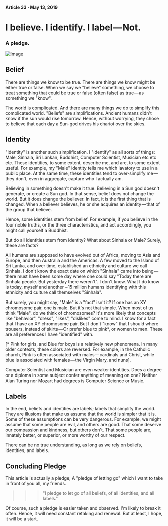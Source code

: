 #### Article 33 · May 13, 2019

# I believe. I identify. I label — Not.

### A pledge.

![Image](https://cdn-images-1.medium.com/max/800/1*s4ZL8C-jaqwqj2okKZ5GCg.jpeg)

## Belief

There are things we know to be true. There are things we know might be either true or false. When we say we "believe" something, we choose to treat something that could be true or false (often false) as true — as something we "know".

The world is complicated. And there are many things we do to simplify this complicated world. "Beliefs" are simplifications. Ancient humans didn't know if the sun would rise tomorrow. Hence, without worrying, they chose to believe that each day a Sun-god drives his chariot over the skies.

## Identity

"Identity" is another such simplification. I "identify" as all sorts of things: Male, Sinhala, Sri Lankan, Buddhist, Computer Scientist, Musician etc etc etc. These identities, to some extent, describe me, and are, to some extent useful. For example, my "Male" identity tells me which lavatory to use in a public place. At the same time, these identities tend to over-simplify me — they don't, even in aggregate, capture who I actually am.

Believing in something doesn't make it true. Believing in a Sun god doesn't generate, or create a Sun god. In that sense, belief does not change the world. But it does change the believer. In fact, it is the first thing that is changed. When a believer believes, he or she acquires an identity — that of the group that believe.

Hence, some identities stem from belief. For example, if you believe in the four noble truths, or the three characteristics, and act accordingly, you might call yourself a Buddhist.

But do all identities stem from identity? What about Sinhala or Male? Surely, these are facts?

All humans are supposed to have evolved out of Africa, moving to Asia and Europe, and then Australia and the Americas. A few moved to the Island of Sri Lanka, and over time, established an ethnicity and culture we call Sinhala. I don't know the exact date on which "Sinhala" came into being — there must have been some day where one could say "Today there are Sinhala people. But yesterday there weren't". I don't know. What I do know is today, myself and another ~15 million humans identifying with this ethnicity and culture call themselves "Sinhala".

But surely, you might say, "Male" is a "fact" isn't it? If one has an XY chromosome pair, one is male. But it's not that simple. When most of us think "Male", do we think of chromosomes? It's more likely that concepts like "behavior", "dress", "likes", "dislikes" come to mind. I know for a fact that I have an XY chromosome pair. But I don't "know" that I should where trousers, instead of skirts — Or prefer blue to pink*, or women to men. These are all preferences I have "identified" with.

[* Pink for girls, and Blue for boys is a relatively new phenomena. In many older contexts, these colors are reversed. For example, in the Catholic church, Pink is often associated with males — cardinals and Christ, while blue is associated with females — the Virgin Mary, and nuns].

Computer Scientist and Musician are even weaker identities. Does a degree or a diploma in some subject confer anything of meaning on one? Neither Alan Turing nor Mozart had degrees is Computer Science or Music.

## Labels

In the end, beliefs and identities are labels; labels that simplify the world. They are illusions that make us assume that the world is simpler that it is. Some of these assumptions can be very dangerous. For example, we might assume that some people are evil, and others are good. That some deserve our compassion and kindness, but others don't. That some people are, innately better, or superior, or more worthy of our respect.

There can be no true understanding, as long as we rely on beliefs, identities, and labels.

## Concluding Pledge

This article is actually a pledge; A "pledge of letting go" which I want to take in front of you all, my friends.

>>> "I pledge to let go of all beliefs, of all identities, and all labels."

Of course, such a pledge is easier taken and observed. I'm likely to break it often. Hence, it will need constant retaking and renewal. But at least, I hope, it will be a start.